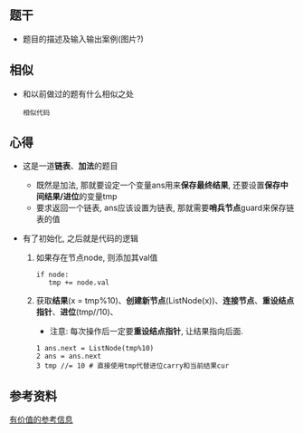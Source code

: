 ## 题干

* 题目的描述及输入输出案例(图片?)



## 相似

* 和以前做过的题有什么相似之处

  ```
  相似代码
  ```

  

## 心得

* 这是一道**链表**、**加法**的题目
  * 既然是加法, 那就要设定一个变量ans用来**保存最终结果**, 还要设置**保存中间结果/进位**的变量tmp
  * 要求返回一个链表, ans应该设置为链表, 那就需要**哨兵节点**guard来保存链表的值

* 有了初始化, 之后就是代码的逻辑

  1. 如果存在节点node, 则添加其val值

     ```
     if node:
     	tmp += node.val
     ```

  2. 获取**结果**(x = tmp%10)、**创建新节点**(ListNode(x))、**连接节点**、**重设结点指针**、**进位**(tmp//10)、

     * 注意: 每次操作后一定要**重设结点指针**, 让结果指向后面.

     ```
     1 ans.next = ListNode(tmp%10)
     2 ans = ans.next
     3 tmp //= 10 # 直接使用tmp代替进位carry和当前结果cur
     ```

     

     

## 参考资料

[有价值的参考信息](https://leetcode-cn.com/)